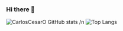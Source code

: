 ### Hi there 👋

![CarlosCesarO GitHub stats](https://github-readme-stats.vercel.app/api?username=CarlosCesarO&show_icons=true&theme=transparent)
/n
![Top Langs](https://github-readme-stats.vercel.app/api/top-langs/?username=CarlosCesarO&hide_progress=false)
